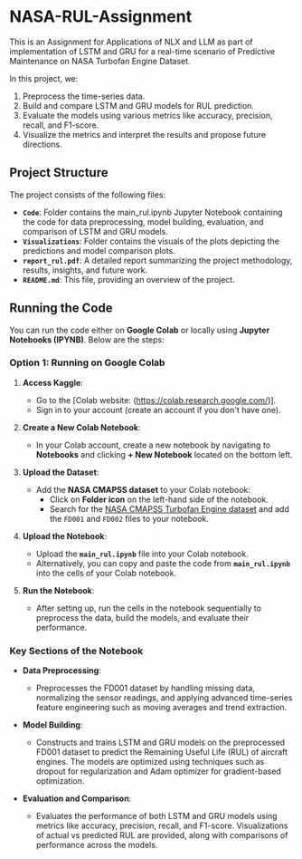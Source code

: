 # NASA-RUL-Assignment
This is an Assignment for Applications of NLX and LLM as part of implementation of LSTM and GRU for a real-time scenario of Predictive Maintenance on NASA Turbofan Engine Dataset.

In this project, we:
1. Preprocess the time-series data.
2. Build and compare LSTM and GRU models for RUL prediction.
3. Evaluate the models using various metrics like accuracy, precision, recall, and F1-score.
4. Visualize the metrics and interpret the results and propose future directions.

## **Project Structure**

The project consists of the following files:

- **`Code`**: Folder contains the main_rul.ipynb Jupyter Notebook containing the code for data preprocessing, model building, evaluation, and comparison of LSTM and GRU models.
- **`Visualizations`**: Folder contains the visuals of the plots depicting the predictions and model comparison plots.
- **`report_rul.pdf`**: A detailed report summarizing the project methodology, results, insights, and future work.
- **`README.md`**: This file, providing an overview of the project.

## **Running the Code**

You can run the code either on **Google Colab** or locally using **Jupyter Notebooks (IPYNB)**. Below are the steps:

### **Option 1: Running on Google Colab**

1. **Access Kaggle**:
   - Go to the [Colab website: (https://colab.research.google.com/)].
   - Sign in to your account (create an account if you don't have one).

2. **Create a New Colab Notebook**:
   - In your Colab account, create a new notebook by navigating to **Notebooks** and clicking **+ New Notebook** located on the bottom left.

3. **Upload the Dataset**:
   - Add the **NASA CMAPSS dataset** to your Colab notebook:
     - Click on **Folder icon** on the left-hand side of the notebook.
     - Search for the [NASA CMAPSS Turbofan Engine dataset](https://www.kaggle.com/datasets/behrad3d/nasa-cmaps) and add the `FD001` and `FD002` files to your notebook.

4. **Upload the Notebook**:
   - Upload the **`main_rul.ipynb`** file into your Colab notebook.
   - Alternatively, you can copy and paste the code from **`main_rul.ipynb`** into the cells of your Colab notebook.

5. **Run the Notebook**:
   - After setting up, run the cells in the notebook sequentially to preprocess the data, build the models, and evaluate their performance.
  
### **Key Sections of the Notebook**

- **Data Preprocessing**: 
  - Preprocesses the FD001 dataset by handling missing data, normalizing the sensor readings, and applying advanced time-series feature engineering such as moving averages and trend extraction.
  
- **Model Building**:
  - Constructs and trains LSTM and GRU models on the preprocessed FD001 dataset to predict the Remaining Useful Life (RUL) of aircraft engines. The models are optimized using techniques such as dropout for regularization and Adam optimizer for gradient-based optimization.
  
- **Evaluation and Comparison**:
  - Evaluates the performance of both LSTM and GRU models using metrics like accuracy, precision, recall, and F1-score. Visualizations of actual vs predicted RUL are provided, along with comparisons of performance across the models.
